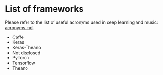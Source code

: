 # List of frameworks

Please refer to the list of useful acronyms used in deep learning and music: [acronyms.md](acronyms.md).

- Caffe
- Keras
- Keras-Theano
- Not disclosed
- PyTorch
- Tensorflow
- Theano
